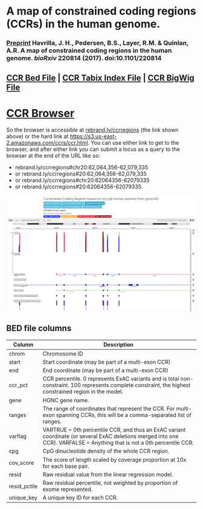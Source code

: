 # A map of constrained coding regions (CCRs) in the human genome.

### [Preprint](https://www.biorxiv.org/content/early/2017/11/16/220814) Havrilla, J. H., Pedersen, B.S., Layer, R.M. & Quinlan, A.R. A map of constrained coding regions in the human genome. _bioRxiv_ 220814 (2017). doi:10.1101/220814

## [CCR Bed File](https://s3.us-east-2.amazonaws.com/ccrs/ccrs/ccrs.v1.20171112.bed.gz "CCR Bed File") | [CCR Tabix Index File](https://s3.us-east-2.amazonaws.com/ccrs/ccrs/ccrs.v1.20171112.bed.gz.tbi "CCR Tabix Index File") | [CCR BigWig File](https://s3.us-east-2.amazonaws.com/ccrs/ccrs/ccrs.v1.20171112.bw "CCR BigWig File") ##

# [CCR Browser](https://rebrand.ly/ccrregions "CCR Browser")

So the browser is accessible at [rebrand.ly/ccrregions](https://rebrand.ly/ccrregions) (the link shown above) or the hard link at https://s3.us-east-2.amazonaws.com/ccrs/ccr.html.  You can use either link to get to the browser, and after either link you can submit a locus as a query to the browser at the end of the URL like so:
* rebrand.ly/ccrregions#chr20:62,064,356-62,079,335
* or rebrand.ly/ccrregions#20:62,064,356-62,079,335 
* or rebrand.ly/ccrregions#chr20:62064356-62079335 
* or rebrand.ly/ccrregions#20:62064356-62079335 


![Browser Screenshot](images/browserscreenshot.png "Browser Screenshot")

## BED file columns
Column              | Description |
--------            | ----------- |
chrom               | Chromosome ID  
start               | Start coordinate (may be part of a multi-exon CCR)
end                 | End coordinate (may be part of a multi-exon CCR)
ccr_pct             | CCR percentile.  0 represents ExAC variants and is total non-constraint.  100 represents complete constraint, the highest constrained region in the model. 
gene                | HGNC gene name.
ranges              | The range of coordinates that represent the CCR.  For multi-exon spanning CCRs, this will be a comma-separated list of ranges.
varflag             | VARTRUE = 0th percentile CCR, and thus an ExAC variant coordinate (or several ExAC deletions merged into one CCR).  VARFALSE = Anything that is not a 0th percentile CCR. 
cpg                 | CpG dinucleotide density of the whole CCR region. 
cov_score           | The score of length scaled by coverage proportion at 10x for each base pair.  
resid               | Raw residual value from the linear regression model. 
resid_pctile        | Raw residual percentile, not weighted by proportion of exome represented.
unique_key          | A unique key ID for each CCR.
